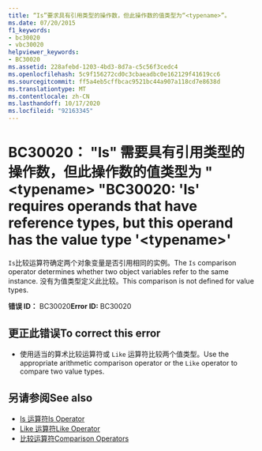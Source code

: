 ```yaml
---
title: “Is”要求具有引用类型的操作数，但此操作数的值类型为“<typename>”。
ms.date: 07/20/2015
f1_keywords:
- bc30020
- vbc30020
helpviewer_keywords:
- BC30020
ms.assetid: 228afebd-1203-4bd3-8d7a-c5c56f3cedc4
ms.openlocfilehash: 5c9f156272cd0c3cbaeadbc0e162129f41619cc6
ms.sourcegitcommit: ff5a4eb5cffbcac9521bc44a907a118cd7e8638d
ms.translationtype: MT
ms.contentlocale: zh-CN
ms.lasthandoff: 10/17/2020
ms.locfileid: "92163345"
---
```

# <a name="bc30020-is-requires-operands-that-have-reference-types-but-this-operand-has-the-value-type-typename"></a><span data-ttu-id="98e86-102">BC30020： "Is" 需要具有引用类型的操作数，但此操作数的值类型为 " \<typename> "</span><span class="sxs-lookup"><span data-stu-id="98e86-102">BC30020: 'Is' requires operands that have reference types, but this operand has the value type '\<typename>'</span></span>

<span data-ttu-id="98e86-103">`Is`比较运算符确定两个对象变量是否引用相同的实例。</span><span class="sxs-lookup"><span data-stu-id="98e86-103">The `Is` comparison operator determines whether two object variables refer to the same instance.</span></span> <span data-ttu-id="98e86-104">没有为值类型定义此比较。</span><span class="sxs-lookup"><span data-stu-id="98e86-104">This comparison is not defined for value types.</span></span>

 <span data-ttu-id="98e86-105">**错误 ID：** BC30020</span><span class="sxs-lookup"><span data-stu-id="98e86-105">**Error ID:** BC30020</span></span>

## <a name="to-correct-this-error"></a><span data-ttu-id="98e86-106">更正此错误</span><span class="sxs-lookup"><span data-stu-id="98e86-106">To correct this error</span></span>

- <span data-ttu-id="98e86-107">使用适当的算术比较运算符或 `Like` 运算符比较两个值类型。</span><span class="sxs-lookup"><span data-stu-id="98e86-107">Use the appropriate arithmetic comparison operator or the `Like` operator to compare two value types.</span></span>

## <a name="see-also"></a><span data-ttu-id="98e86-108">另请参阅</span><span class="sxs-lookup"><span data-stu-id="98e86-108">See also</span></span>

- [<span data-ttu-id="98e86-109">Is 运算符</span><span class="sxs-lookup"><span data-stu-id="98e86-109">Is Operator</span></span>](../operators/is-operator.md)
- [<span data-ttu-id="98e86-110">Like 运算符</span><span class="sxs-lookup"><span data-stu-id="98e86-110">Like Operator</span></span>](../operators/like-operator.md)
- [<span data-ttu-id="98e86-111">比较运算符</span><span class="sxs-lookup"><span data-stu-id="98e86-111">Comparison Operators</span></span>](../operators/comparison-operators.md)
